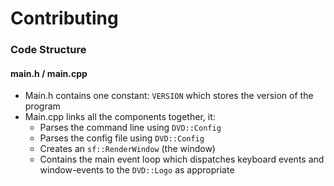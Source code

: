 # Contributing

### Code Structure

#### main.h / main.cpp

- Main.h contains one constant: `VERSION` which stores the version of the program
- Main.cpp links all the components together, it:
  - Parses the command line using `DVD::Config`
  - Parses the config file using `DVD::Config`
  - Creates an `sf::RenderWindow` (the window)
  - Contains the main event loop which dispatches keyboard events and window-events to the `DVD::Logo` as appropriate
